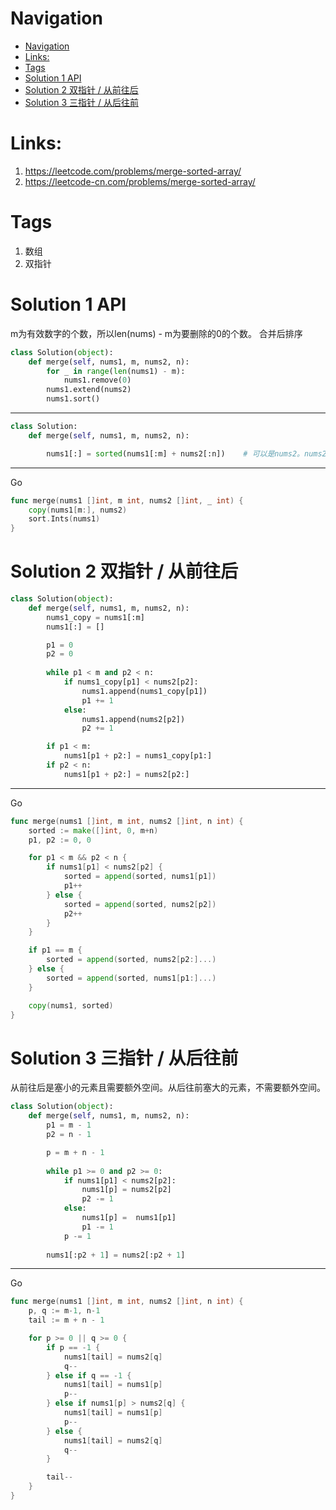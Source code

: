 # Navigation 
- [Navigation](#navigation)
- [Links:](#links)
- [Tags](#tags)
- [Solution 1 API](#solution-1-api)
- [Solution 2  双指针 / 从前往后](#solution-2--双指针--从前往后)
- [Solution 3 三指针 / 从后往前](#solution-3-三指针--从后往前)

# Links:
1. https://leetcode.com/problems/merge-sorted-array/
2. https://leetcode-cn.com/problems/merge-sorted-array/

# Tags
1. 数组
2. 双指针 

# Solution 1 API
m为有效数字的个数，所以len(nums) - m为要删除的0的个数。
合并后排序
```python
class Solution(object):
    def merge(self, nums1, m, nums2, n):
        for _ in range(len(nums1) - m):
            nums1.remove(0)
        nums1.extend(nums2)
        nums1.sort()
```
---
```python
class Solution:
    def merge(self, nums1, m, nums2, n):

        nums1[:] = sorted(nums1[:m] + nums2[:n])    # 可以是nums2。nums2[:n]为了对齐
```
---
Go
```go
func merge(nums1 []int, m int, nums2 []int, _ int) {
    copy(nums1[m:], nums2)
    sort.Ints(nums1)
}
```

# Solution 2  双指针 / 从前往后
```python
class Solution(object):
    def merge(self, nums1, m, nums2, n):
        nums1_copy = nums1[:m] 
        nums1[:] = []

        p1 = 0 
        p2 = 0
        
        while p1 < m and p2 < n: 
            if nums1_copy[p1] < nums2[p2]: 
                nums1.append(nums1_copy[p1])
                p1 += 1
            else:
                nums1.append(nums2[p2])
                p2 += 1

        if p1 < m: 
            nums1[p1 + p2:] = nums1_copy[p1:]
        if p2 < n:
            nums1[p1 + p2:] = nums2[p2:]
```
---
Go
```go
func merge(nums1 []int, m int, nums2 []int, n int) {
	sorted := make([]int, 0, m+n)
	p1, p2 := 0, 0

	for p1 < m && p2 < n {
		if nums1[p1] < nums2[p2] {
			sorted = append(sorted, nums1[p1])
			p1++
		} else {
			sorted = append(sorted, nums2[p2])
			p2++
		}
	}

	if p1 == m {
		sorted = append(sorted, nums2[p2:]...)
	} else {
		sorted = append(sorted, nums1[p1:]...)
	}

	copy(nums1, sorted)
}

```

# Solution 3 三指针 / 从后往前
从前往后是塞小的元素且需要额外空间。从后往前塞大的元素，不需要额外空间。
```python
class Solution(object):
    def merge(self, nums1, m, nums2, n):
        p1 = m - 1
        p2 = n - 1

        p = m + n - 1
        
        while p1 >= 0 and p2 >= 0:
            if nums1[p1] < nums2[p2]:
                nums1[p] = nums2[p2]
                p2 -= 1
            else:
                nums1[p] =  nums1[p1]
                p1 -= 1
            p -= 1
        
        nums1[:p2 + 1] = nums2[:p2 + 1]

```
---
Go
```go
func merge(nums1 []int, m int, nums2 []int, n int) {
	p, q := m-1, n-1
	tail := m + n - 1

	for p >= 0 || q >= 0 {
		if p == -1 {
			nums1[tail] = nums2[q]
			q--
		} else if q == -1 {
			nums1[tail] = nums1[p]
			p--
		} else if nums1[p] > nums2[q] {
			nums1[tail] = nums1[p]
			p--
		} else {
			nums1[tail] = nums2[q]
			q--
		}

		tail--
	}
}

```